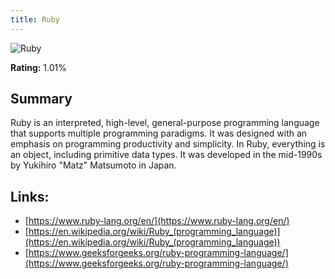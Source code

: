 ```yaml
---
title: Ruby
---
```


![Ruby](https://www.tiobe.com/wp-content/themes/tiobe/tiobe-index/images/Ruby.png)

**Rating:** 1.01%

## Summary

Ruby is an interpreted, high-level, general-purpose programming language that supports multiple programming paradigms. It was designed with an emphasis on programming productivity and simplicity. In Ruby, everything is an object, including primitive data types. It was developed in the mid-1990s by Yukihiro "Matz" Matsumoto in Japan.

## Links:

- [https://www.ruby-lang.org/en/](https://www.ruby-lang.org/en/)
- [https://en.wikipedia.org/wiki/Ruby_(programming_language)](https://en.wikipedia.org/wiki/Ruby_(programming_language))
- [https://www.geeksforgeeks.org/ruby-programming-language/](https://www.geeksforgeeks.org/ruby-programming-language/)
